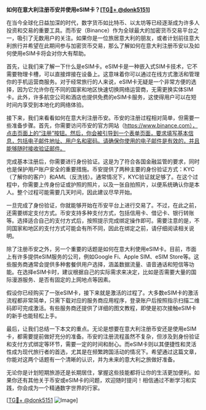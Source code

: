 **如何在意大利注册币安并使用eSIM卡？[[TG💪+ @donk5151](https://t.me/s/donk5151)]**

在当今全球化日益加深的时代，数字货币如比特币、以太坊等已经逐渐成为许多人投资和交易的重要工具。而币安（Binance）作为全球最大的加密货币交易平台之一，吸引了无数用户的关注。如果你是一位旅居意大利的朋友，或者计划前往意大利旅行并希望在此期间参与加密货币交易，那么了解如何在意大利注册币安以及如何使用eSIM卡将会对你大有帮助。

首先，让我们来了解一下什么是eSIM卡。eSIM卡是一种嵌入式SIM卡技术，它不需要物理卡槽，可以直接焊接在设备上。这意味着你可以通过在线方式激活和管理你的手机运营商服务。对于经常旅行的人来说，eSIM卡无疑是一个非常方便的选择，因为它允许你在不同的国家和地区快速切换网络运营商，无需更换实体SIM卡。此外，许多航空公司和酒店也提供免费的eSIM卡服务，这使得用户可以在短时间内享受到本地化的网络体验。

接下来，我们来看看如何在意大利注册币安。币安的注册过程相对简单，但需要一些准备步骤。首先，你需要访问币安的官方网站（https://www.binance.com），点击页面上的“注册”按钮。然后，你会被引导到一个表单页面，要求填写基本信息，包括电子邮件地址、用户名和密码。请确保你使用的电子邮件是有效的，并且能够随时接收验证邮件。

完成基本注册后，你需要进行身份验证。这是为了符合各国金融监管的要求，同时也是保护用户账户安全的重要措施。币安提供了两种主要的身份验证方式：KYC（了解你的客户）和AML（反洗钱）。通常情况下，KYC验证就足够了。在这个过程中，你需要上传身份证或护照的照片，以及一张自拍照片，以便系统确认你是本人。整个过程可能需要几天时间，因此建议尽早开始。

一旦完成了身份验证，你就能够开始在币安平台上进行交易了。不过，在此之前，还需要绑定支付方式。币安支持多种支付方式，包括信用卡、借记卡、银行转账等。选择适合自己的支付方式后，按照提示完成绑定操作即可。需要注意的是，不同国家和地区的支付方式可能会有所不同，因此在绑定之前，请仔细阅读相关说明。

除了注册币安之外，另一个重要的话题是如何在意大利使用eSIM卡。目前，市面上有许多提供eSIM服务的公司，例如Google Fi、Apple SIM、eSIM Store等。这些服务商通常会提供多种套餐供用户选择，涵盖数据流量、语音通话和短信等功能。在选择eSIM卡时，建议根据自己的实际需求来决定，比如是否需要大量的国际漫游服务、是否有固定的上网地点等因素。

假设你已经购买了一张eSIM卡，接下来就是激活的过程了。大多数eSIM卡的激活流程都非常简单，只需下载对应的服务商应用程序，登录账户后按照指示扫描二维码即可完成激活。有些服务商还提供了详细的图文教程，即使是初次接触eSIM卡的新手也能轻松上手。

最后，让我们总结一下本文的重点。无论是想要在意大利注册币安还是使用eSIM卡，都需要提前做好充分的准备。币安的注册流程虽然不复杂，但涉及到身份验证和支付方式绑定等环节，需要一定的时间和耐心。而eSIM卡则以其便捷性和灵活性成为现代旅行者的首选，尤其是在频繁跨国活动的情况下。希望通过这篇文章，你能对这两个话题有一个清晰的认识，并为未来的意大利之旅做好准备。

无论你是计划短期旅游还是长期居住，掌握这些技能都将让你的生活更加便利。如果你还有其他关于币安或eSIM卡的问题，欢迎随时提问！相信通过不断学习和实践，你会成为一个精通数字世界的行家。

[[TG💪+ @donk5151](https://t.me/s/donk5151) ![Image](https://i.postimg.cc/rwNCRYN7/Snipaste-2025-04-30-17-27-05.png)]